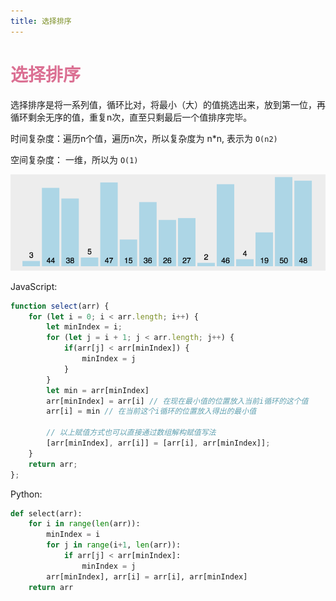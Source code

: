 ```yaml
---
title: 选择排序
--- 
```


# <font color="#DB7093">选择排序</font>    

选择排序是将一系列值，循环比对，将最小（大）的值挑选出来，放到第一位，再循环剩余无序的值，重复n次，直至只剩最后一个值排序完毕。    

时间复杂度：遍历n个值，遍历n次，所以复杂度为 n*n, 表示为 `O(n2)`  

空间复杂度： 一维，所以为 `O(1)`  

![选择排序](../.vuepress/public/imgs/selectSort.gif) 

JavaScript:
```js
function select(arr) {
    for (let i = 0; i < arr.length; i++) {
        let minIndex = i;
        for (let j = i + 1; j < arr.length; j++) {
            if(arr[j] < arr[minIndex]) {
                minIndex = j
            }            
        }
        let min = arr[minIndex]
        arr[minIndex] = arr[i] // 在现在最小值的位置放入当前i循环的这个值
        arr[i] = min // 在当前这个i循环的位置放入得出的最小值

        // 以上赋值方式也可以直接通过数组解构赋值写法
        [arr[minIndex], arr[i]] = [arr[i], arr[minIndex]];
    }
    return arr;
};
```  

Python:
```python
def select(arr):
    for i in range(len(arr)):
        minIndex = i
        for j in range(i+1, len(arr)):
            if arr[j] < arr[minIndex]:
                minIndex = j
        arr[minIndex], arr[i] = arr[i], arr[minIndex]
    return arr
```
